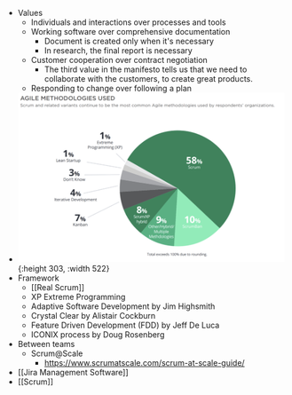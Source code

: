 - Values
	- Individuals and interactions over processes and tools
	- Working software over comprehensive documentation
		- Document is created only when it's necessary
		- In research, the final report is necessary
	- Customer cooperation over contract negotiation
		- The third value in the manifesto tells us that we need to collaborate with the customers, to create great products.
	- Responding to change over following a plan
- ![Screenshot 2023-04-06 at 11.49.11 AM.png](../assets/Screenshot_2023-04-06_at_11.49.11_AM_1680752971080_0.png){:height 303, :width 522}
- Framework
	- [[Real Scrum]]
	- XP Extreme Programming
	- Adaptive Software Development by Jim Highsmith
	- Crystal Clear by Alistair Cockburn
	- Feature Driven Development (FDD) by Jeff De Luca
	- ICONIX process by Doug Rosenberg
- Between teams
	- Scrum@Scale
		- https://www.scrumatscale.com/scrum-at-scale-guide/
- [[Jira Management Software]]
- [[Scrum]]